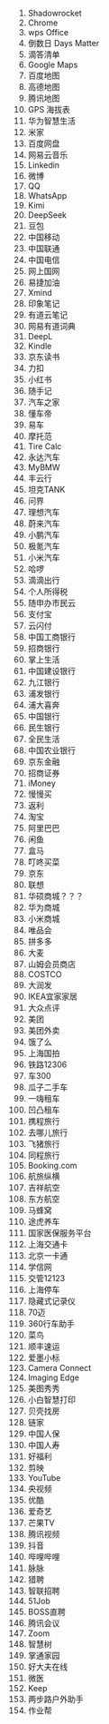 1. Shadowrocket
2. Chrome
3. wps Office
4. 倒数日 Days Matter
5. 滴答清单
6. Google Maps
7. 百度地图
8. 高德地图
9. 腾讯地图
9. GPS 海拔表
10. 华为智慧生活
11. 米家
12. 百度网盘
13. 网易云音乐
14. Linkedin
15. 微博
16. QQ
17. WhatsApp
18. Kimi
19. DeepSeek
20. 豆包
20. 中国移动
21. 中国联通
22. 中国电信
23. 网上国网
24. 易捷加油
25. Xmind
26. 印象笔记 
27. 有道云笔记
28. 网易有道词典
29. DeepL
30. Kindle
31. 京东读书
32. 力扣
33. 小红书
34. 随手记
35. 汽车之家 
36. 懂车帝
37. 易车
38. 摩托范
39. Tire Calc
40. 永达汽车
41. MyBMW
42. 丰云行
43. 坦克TANK
44. 问界
45. 理想汽车
46. 蔚来汽车
43. 小鹏汽车
44. 极氪汽车
45. 小米汽车
44. 哈啰
45. 滴滴出行
46. 个人所得税
47. 随申办市民云
48. 支付宝
49. 云闪付
50. 中国工商银行
51. 招商银行
52. 掌上生活
53. 中国建设银行
54. 九江银行
55. 浦发银行
56. 浦大喜奔
57. 中国银行
58. 民生银行
59. 全民生活
60. 中国农业银行
60. 京东金融
61. 招商证券
62. iMoney
63. 慢慢买
64. 返利
65. 淘宝
66. 阿里巴巴
67. 闲鱼
68. 盒马
69. 叮咚买菜
70. 京东
71. 联想
72. 华硕商城？？？
73. 华为商城
74. 小米商城
73. 唯品会
74. 拼多多
75. 大麦
76. 山姆会员商店
77. COSTCO
78. 大润发
79. IKEA宜家家居
80. 大众点评
81. 美团
82. 美团外卖
83. 饿了么 
84. 上海国拍
85. 铁路12306
86. 车300
87. 瓜子二手车
88. 一嗨租车
89. 凹凸租车
90. 携程旅行
91. 去哪儿旅行
92. 飞猪旅行
93. 同程旅行
94. Booking.com
95. 航旅纵横
96. 吉祥航空
97. 东方航空
98. 马蜂窝
99. 途虎养车
100. 国家医保服务平台
101. 上海交通卡
102. 北京一卡通
103. 学信网
104. 交管12123
105. 上海停车
106. 隐藏式记录仪
107. 70迈
108. 360行车助手
109. 菜鸟
110. 顺丰速运
111. 爱墨小标
112. Camera Connect
113. Imaging Edge
114. 美图秀秀
115. 小白智慧打印
116. 贝壳找房
117. 链家
117. 中国人保
118. 中国人寿
119. 好福利
120. 剪映
121. YouTube
122. 央视频
123. 优酷 
124. 爱奇艺
125. 芒果TV
126. 腾讯视频
127. 抖音
128. 哔哩哔哩
129. 脉脉
130. 猎聘
131. 智联招聘
132. 51Job
133. BOSS直聘
134. 腾讯会议
135. Zoom
136. 智慧树
137. 掌通家园
138. 好大夫在线
139. 微医
140. Keep
141. 两步路户外助手
142. 作业帮